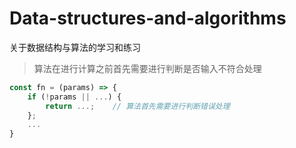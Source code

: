 # Data-structures-and-algorithms
关于数据结构与算法的学习和练习
>算法在进行计算之前首先需要进行判断是否输入不符合处理
```js
const fn = (params) => {
    if (!params || ...) {
        return ...;    // 算法首先需要进行判断错误处理
    }; 
    ...
}
```
